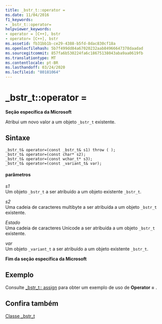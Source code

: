 ```yaml
---
title: _bstr_t::operator =
ms.date: 11/04/2016
f1_keywords:
- _bstr_t::operator=
helpviewer_keywords:
- operator = [C++], bstr
- operator= [C++], bstr
ms.assetid: fb31bb1b-ce29-4388-b5fd-8dac830cf18a
ms.openlocfilehash: 5b7f499dd84a67020232aab84966647378daadad
ms.sourcegitcommit: 857fa6b530224fa6c18675138043aba9aa0619fb
ms.translationtype: MT
ms.contentlocale: pt-BR
ms.lasthandoff: 03/24/2020
ms.locfileid: "80181064"
---
```

# <a name="_bstr_toperator-"></a>_bstr_t::operator =

**Seção específica da Microsoft**

Atribui um novo valor a um objeto `_bstr_t` existente.

## <a name="syntax"></a>Sintaxe

```
_bstr_t& operator=(const _bstr_t& s1) throw ( );
_bstr_t& operator=(const char* s2);
_bstr_t& operator=(const wchar_t* s3);
_bstr_t& operator=(const _variant_t& var);
```

#### <a name="parameters"></a>parâmetros

*s1*<br/>
Um objeto `_bstr_t` a ser atribuído a um objeto existente `_bstr_t`.

*s2*<br/>
Uma cadeia de caracteres multibyte a ser atribuída a um objeto `_bstr_t` existente.

*Estado*<br/>
Uma cadeia de caracteres Unicode a ser atribuída a um objeto `_bstr_t` existente.

*var*<br/>
Um objeto `_variant_t` a ser atribuído a um objeto existente `_bstr_t`.

**Fim da seção específica da Microsoft**

## <a name="example"></a>Exemplo

Consulte [_bstr_t:: assign](../cpp/bstr-t-assign.md) para obter um exemplo de uso de **Operator =** .

## <a name="see-also"></a>Confira também

[Classe _bstr_t](../cpp/bstr-t-class.md)

